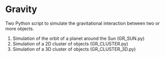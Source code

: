 # Gravity
Two Python script to simulate the gravitational interaction between two or more objects.

1) Simulation of the orbit of a planet around the Sun (GR_SUN.py)
2) Simulation of a 2D cluster of objects (GR_CLUSTER.py)
3) Simulation of a 3D cluster of objects (GR_CLUSTER_3D.py)
